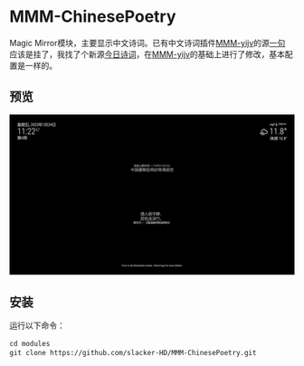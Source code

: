 # MMM-ChinesePoetry

Magic Mirror模块，主要显示中文诗词。已有中文诗词插件[MMM-yijv](https://github.com/jdonge/MMM-yijv)的源[一句](http://yijuzhan.com/) 应该是挂了，我找了个新源[今日诗词](https://www.jinrishici.com)，在[MMM-yijv](https://github.com/jdonge/MMM-yijv)的基础上进行了修改，基本配置是一样的。

## 预览
![MMM-mkcpss](screenshot.png)

## 安装
运行以下命令：

```shell
cd modules
git clone https://github.com/slacker-HD/MMM-ChinesePoetry.git
```
